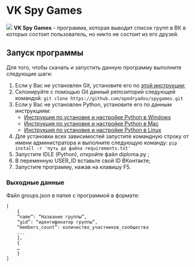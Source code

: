 ﻿# VK Spy Games
![](http://www.oko.by/uploads/posts/2018-08/thumbs/1534242655_2.jpg)
**VK Spy Games** - программа, которая выводит список групп в ВК в которых состоит пользователь, но никто не состоит из его друзей.

## Запуск программы
Для того, чтобы скачать и запустить данную программу выполните следующие шаги:
1. Если у Вас не установлен Git, установите его по [этой инструкции](https://github.com/netology-code/guides/tree/master/git);
2. Склонируйте с помощью Git данный репозиторий следующей командой:
   ```git clone https://github.com/opodryadov/spygames.git```
3. Если у Вас не установлен Python, установите его по данным инструкциям:
   - [Инструкция по установке и настройке Python в Windows](https://github.com/netology-code/guides/blob/master/python/python_windows.md)
   - [Инструкция по установке и настройке Python в Mac](https://github.com/netology-code/guides/blob/master/python/python_mac.md)
   - [Инструкция по установке и настройке Python в Linux](https://github.com/netology-code/guides/blob/master/python/python_linux.md)
4. Для установки всех зависимостей запустите командную строку от имени администратора и выполните следующую команду:
   ```pip install -r 'путь до файла requirements.txt'```
5. Запустите IDLE (Python), откройте файл diploma.py ;
6. В переменную USER_ID вставьте свой ID ВКонтакте;
7. Запустите программу, нажав на клавишу F5.

### Выходные данные
Файл groups.json в папке с программой в формате:
```
[
    {
    “name”: “Название группы”, 
    “gid”: “идентификатор группы”, 
    “members_count”: количество_участников_сообщества
    ...
    },
    {
    …
    }
]
```